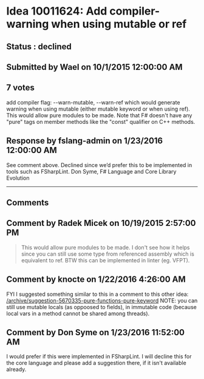 # Idea 10011624: Add compiler-warning when using mutable or ref #

## Status : declined

## Submitted by Wael on 10/1/2015 12:00:00 AM

## 7 votes

add compiler flag: --warn-mutable, --warn-ref which would generate warning when using mutable (either mutable keyword or when using ref).
This would allow pure modules to be made.
Note that F# doesn't have any "pure" tags on member methods like the "const" qualifier on C++ methods.



## Response by fslang-admin on 1/23/2016 12:00:00 AM

See comment above. Declined since we’d prefer this to be implemented in tools such as FSharpLint.
Don Syme, F# Language and Core Library Evolution

------------------------
## Comments


## Comment by Radek Micek on 10/19/2015 2:57:00 PM
> This would allow pure modules to be made.
I don't see how it helps since you can still use some type from referenced assembly which is equivalent to ref.
BTW this can be implemented in linter (eg. VFPT).


## Comment by knocte on 1/22/2016 4:26:00 AM
FYI I suggested something similar to this in a comment to this other idea: [/archive/suggestion-5670335-pure-functions-pure-keyword](/archive/suggestion-5670335-pure-functions-pure-keyword.md)
NOTE: you can still use mutable locals (as oppoosed to fields), in immutable code (because local vars in a method cannot be shared among threads).


## Comment by Don Syme on 1/23/2016 11:52:00 AM
I would prefer if this were implemented in FSharpLint. I will decline this for the core language and please add a suggestion there, if it isn't available already.


